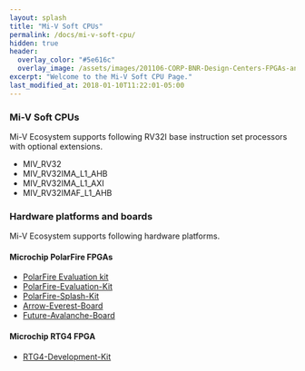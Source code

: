```yaml
---
layout: splash
title: "Mi-V Soft CPUs"
permalink: /docs/mi-v-soft-cpu/
hidden: true
header:
  overlay_color: "#5e616c"
  overlay_image: /assets/images/201106-CORP-BNR-Design-Centers-FPGAs-and-plds-Banner-2880x280.jpg
excerpt: "Welcome to the Mi-V Soft CPU Page."
last_modified_at: 2018-01-10T11:22:01-05:00
---
```

### Mi-V Soft CPUs
Mi-V Ecosystem supports following RV32I base instruction set processors with optional extensions.
- MIV_RV32
- MIV_RV32IMA_L1_AHB
- MIV_RV32IMA_L1_AXI
- MIV_RV32IMAF_L1_AHB
  
### Hardware platforms and boards
Mi-V Ecosystem supports following hardware platforms.

#### Microchip PolarFire FPGAs
* [PolarFire Evaluation kit](/docs/polarfire-evaluation-kit/)
* [PolarFire-Evaluation-Kit](https://mi-v-soft-risc-v.github.io/PolarFire-Eval-Kit/)
* [PolarFire-Splash-Kit](https://mi-v-soft-risc-v.github.io/PolarFire-FPGA-Splash-Kit/)
* [Arrow-Everest-Board](https://mi-v-soft-risc-v.github.io/Arrow-Everest-Board/)
* [Future-Avalanche-Board](https://mi-v-soft-risc-v.github.io/Future-Avalanche-Board/)

#### Microchip RTG4 FPGA
* [RTG4-Development-Kit](https://mi-v-soft-risc-v.github.io/RTG4-Development-Kit/)
